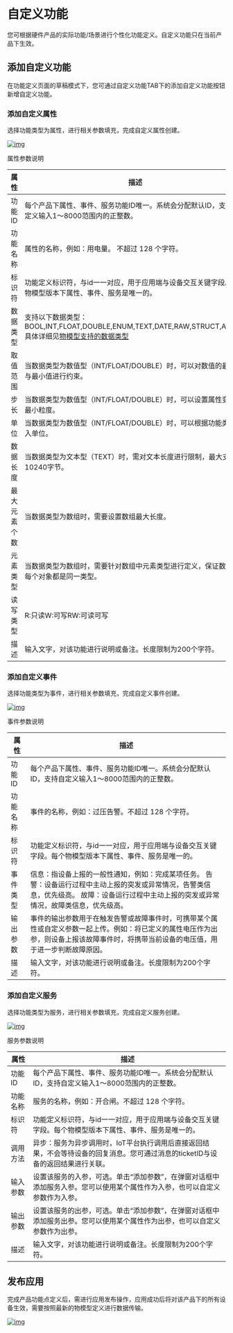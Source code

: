 # 自定义功能

您可根据硬件产品的实际功能/场景进行个性化功能定义。自定义功能只在当前产品下生效。

## 添加自定义功能

在功能定义页面的草稿模式下，您可通过自定义功能TAB下的添加自定义功能按钮新增自定义功能。

### 添加自定义属性

选择功能类型为属性，进行相关参数填充，完成自定义属性创建。

<a data-fancybox title="img" href="/zh/deviceDevelop/creatproduct/customizefunction01.png">![img](/zh/deviceDevelop/creatproduct/customizefunction01.png)</a>

属性参数说明

| 属性         | 描述                                                         |
| ------------ | ------------------------------------------------------------ |
| 功能ID       | 每个产品下属性、事件、服务功能ID唯一。系统会分配默认ID，支持自定义输入1～8000范围内的正整数。 |
| 功能名称     | 属性的名称，例如：用电量。 不超过 128 个字符。               |
| 标识符       | 功能定义标识符，与id一一对应，用于应用端与设备交互关键字段。每个物模型版本下属性、事件、服务是唯一的。 |
| 数据类型     | 支持以下数据类型：BOOL,INT,FLOAT,DOUBLE,ENUM,TEXT,DATE,RAW,STRUCT,ARRAY.具体详细见[物模型支持的数据类型](https://iot-cloud-docs.quectelcn.com/deviceDevelop/ProductDevelop/definition/page-01.html#物模型支持的数据类型) |
| 取值范围     | 当数据类型为数值型（INT/FLOAT/DOUBLE）时，可以对数值的最大值与最小值进行约束。 |
| 步长         | 当数据类型为数值型（INT/FLOAT/DOUBLE）时，可以设置属性变化的最小粒度。 |
| 单位         | 当数据类型为数值型（INT/FLOAT/DOUBLE）时，可以根据功能类型输入单位。 |
| 数据长度     | 当数据类型为文本型（TEXT）时，需对文本长度进行限制，最大支持10240字节。 |
| 最大元素个数 | 当数据类型为数组时，需要设置数组最大长度。                   |
| 元素类型     | 当数据类型为数组时，需要针对数组中元素类型进行定义，保证数组中每个对象都是同一类型。 |
| 读写类型     | R:只读W:可写RW:可读可写                                      |
| 描述         | 输入文字，对该功能进行说明或备注。长度限制为200个字符。      |

### 添加自定义事件

选择功能类型为事件，进行相关参数填充，完成自定义事件创建。

<a data-fancybox title="img" href="/zh/deviceDevelop/creatproduct/customizefunction02.png">![img](/zh/deviceDevelop/creatproduct/customizefunction02.png)</a>

事件参数说明

| 属性     | 描述                                                         |
| -------- | ------------------------------------------------------------ |
| 功能ID   | 每个产品下属性、事件、服务功能ID唯一。系统会分配默认ID，支持自定义输入1～8000范围内的正整数。 |
| 功能名称 | 事件的名称，例如：过压告警。不超过 128 个字符。              |
| 标识符   | 功能定义标识符，与id一一对应，用于应用端与设备交互关键字段。每个物模型版本下属性、事件、服务是唯一的。 |
| 事件类型 | 信息：指设备上报的一般性通知，例如：完成某项任务。 告警：设备运行过程中主动上报的突发或异常情况，告警类信息，优先级高。 故障：设备运行过程中主动上报的突发或异常情况，故障类信息，优先级高。 |
| 输出参数 | 事件的输出参数用于在触发告警或故障事件时，可携带某个属性或自定义参数一起上传。例如：将已定义的属性电压作为出参，则设备上报该故障事件时，将携带当前设备的电压值，用于进一步判断故障原因。 |
| 描述     | 输入文字，对该功能进行说明或备注。长度限制为200个字符。      |

### 添加自定义服务

选择功能类型为服务，进行相关参数填充，完成自定义服务创建。

<a data-fancybox title="img" href="/zh/deviceDevelop/creatproduct/customizefunction03.png">![img](/zh/deviceDevelop/creatproduct/customizefunction03.png)</a>

服务参数说明

| 属性     | 描述                                                         |
| -------- | ------------------------------------------------------------ |
| 功能ID   | 每个产品下属性、事件、服务功能ID唯一。系统会分配默认ID，支持自定义输入1～8000范围内的正整数。 |
| 功能名称 | 服务的名称，例如：开合闸。不超过 128 个字符。                |
| 标识符   | 功能定义标识符，与id一一对应，用于应用端与设备交互关键字段。每个物模型版本下属性、事件、服务是唯一的。 |
| 调用方法 | 异步：服务为异步调用时，IoT平台执行调用后直接返回结果，不会等待设备的回复消息。您可通过消息的ticketID与设备的返回结果进行关联。 |
| 输入参数 | 设置该服务的入参，可选。单击“添加参数”，在弹窗对话框中添加服务入参。您可以使用某个属性作为入参，也可以自定义参数作为入参。 |
| 输出参数 | 设置该服务的出参，可选。单击“添加参数”，在弹窗对话框中添加服务出参。您可以使用某个属性作为出参，也可以自定义参数作为出参。 |
| 描述     | 输入文字，对该功能进行说明或备注。长度限制为200个字符。      |

## 发布应用

完成产品功能点定义后，需进行应用发布操作，应用成功后将对该产品下的所有设备生效，需要按照最新的物模型定义进行数据传输。

<a data-fancybox title="img" href="/zh/deviceDevelop/creatproduct/customizefunction04.png">![img](/zh/deviceDevelop/creatproduct/customizefunction04.png)</a>


